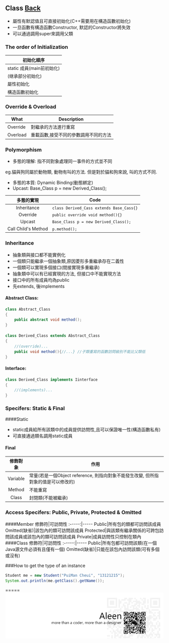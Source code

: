## Class [Back](./../Java.md)

- 屬性有默認值且可直接初始化(C++需要用在構造函數初始化)
- 一旦函數有構造函數Constructor, 默認的Constructor將失效
- 可以通過調用super來調用父類

### The order of Initialization

初始化順序|
------------|
static 成員(main前初始化) |
(继承部分初始化) |
屬性初始化 |
構造函數初始化|

### Override & Overload
What|Description
--------|------
Override|對繼承的方法進行重寫
Overload|重載函數,接受不同的參數調用不同的方法

### Polymorphism
- 多態的理解: 指不同對象處理同一事件的方式並不同

eg.貓與狗同屬於動物類, 動物有叫的方法. 但是對於貓和狗來說, 叫的方式不同.

- 多態的本質: Dynamic Binding(動態綁定)
- Upcast: Base_Class p = new Derived_Class();

多態的實現| Code
:----:|------
Inheritance|```class Derived_Cass extends Base_Cass{}```
Override|```public override void method(){}```
Upcast|```Base_Class p = new Derived_Class();```
Call Child's Method|```p.method();```

### Inheritance
- 抽象類與接口都不能實例化
- 一個類只能繼承一個抽象類,原因菱形多重繼承存在二義性
- 一個類可以實現多個接口(間接實現多重繼承)
- 抽象類中可以有已經實現的方法, 但接口中不能實現方法
- 接口中的所有成員均為public
- 先extends, 後implements


#### Abstract Class:
```Java
class Abstract_Class
{
	public abstract void method();
}

class Derived_Class extends Abstract_Class
{
	//(override)...
	public void method(){//...} //子類重寫的函數訪問級別不能比父類低
}
```
#### Interface:
```Java
class Derived_Class implements Iinterface
{
	//(implements)...
}
```

### Specifers: Static & Final
####Static
- static成員給所有該類中的成員提供訪問性,且可以保證唯一性(構造函數私有)
- 可直接通過類名調用static成員

#### Final
修飾對象|作用
:-----:|-----
Variable|常量(若是一個Object reference, 則指向對象不能發生改變, 但所指對象的值是可以修改的)
Method|不能重寫
Class|封閉類(不能被繼承)

### Access Specifers: Public, Private, Protected & Omitted
####Member
修飾符|可訪問性
:-----:|-----
Public|所有包的類都可訪問該成員
Omitted(缺省)|該包內的類可訪問該成員
Protected|與該類有繼承關係的可跨包訪問該成員或該包內的類可訪問該成員
Private|成員訪問性只控制在類內
####Class
修飾符|可訪問性
:-----:|-----
Public|所有包都可訪問該類(在一個Java源文件必須有且僅有一個)
Omitted(缺省)|只能在該包內訪問該類(可有多個或沒有)

###How to get the type of an instance
```Java
Student me = new Student("PuiMan Cheui", "13121215");
System.out.println(me.getClass().getName());
```

=====
<a href="http://aleen42.github.io/" target="_blank" ><img src="./../../../pic/tail.gif"></a>
